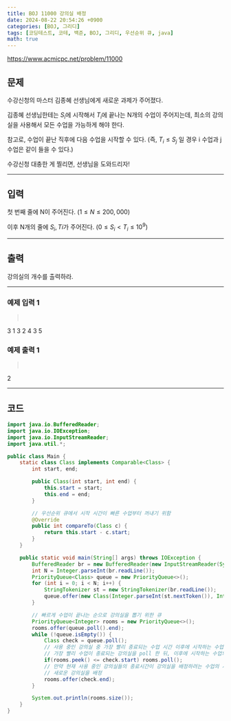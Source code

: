 ```yaml
---
title: BOJ 11000 강의실 배정
date: 2024-08-22 20:54:26 +0900
categories: [BOJ, 그리디]
tags: [코딩테스트, 코테, 백준, BOJ, 그리디, 우선순위 큐, java]
math: true
---
```


<https://www.acmicpc.net/problem/11000>

## 문제
수강신청의 마스터 김종혜 선생님에게 새로운 과제가 주어졌다. 

김종혜 선생님한테는 $S_i$에 시작해서 $T_i$에 끝나는 N개의 수업이 주어지는데, 최소의 강의실을 사용해서 모든 수업을 가능하게 해야 한다. 

참고로, 수업이 끝난 직후에 다음 수업을 시작할 수 있다. (즉, $T_i ≤ S_j$ 일 경우 i 수업과 j 수업은 같이 들을 수 있다.)

수강신청 대충한 게 찔리면, 선생님을 도와드리자!

---
## 입력
첫 번째 줄에 N이 주어진다. $(1 ≤ N ≤ 200,000)$

이후 N개의 줄에 $S_i, Ti$가 주어진다. $(0 ≤ S_i < T_i ≤ 10^9)$

---
## 출력
강의실의 개수를 출력하라.

---
### 예제 입력 1
> <pre>
3
1 3
2 4
3 5
> </pre>

### 예제 출력 1
> <pre>
2
> </pre>

---
## 코드

```java
import java.io.BufferedReader;
import java.io.IOException;
import java.io.InputStreamReader;
import java.util.*;

public class Main {
    static class Class implements Comparable<Class> {
        int start, end;

        public Class(int start, int end) {
            this.start = start;
            this.end = end;
        }

        // 우선순위 큐에서 시작 시간이 빠른 수업부터 꺼내기 위함
        @Override
        public int compareTo(Class c) {
            return this.start - c.start;
        }
    }

    public static void main(String[] args) throws IOException {
        BufferedReader br = new BufferedReader(new InputStreamReader(System.in));
        int N = Integer.parseInt(br.readLine());
        PriorityQueue<Class> queue = new PriorityQueue<>();
        for (int i = 0; i < N; i++) {
            StringTokenizer st = new StringTokenizer(br.readLine());
            queue.offer(new Class(Integer.parseInt(st.nextToken()), Integer.parseInt(st.nextToken())));
        }

        // 빠르게 수업이 끝나는 순으로 강의실을 뽑기 위한 큐
        PriorityQueue<Integer> rooms = new PriorityQueue<>();
        rooms.offer(queue.poll().end);
        while (!queue.isEmpty()) {
            Class check = queue.poll();
            // 사용 중인 강의실 중 가장 빨리 종료되는 수업 시간 이후에 시작하는 수업에 강의실을 배정할 경우
            // 가장 빨리 수업이 종료되는 강의실을 poll 한 뒤, 이후에 시작하는 수업의 종료시간을 offer 해 강의실을 배정
            if(rooms.peek() <= check.start) rooms.poll();
            // 만약 현재 사용 중인 강의실들의 종료시간이 강의실을 배정하려는 수업의 시작시간보다 늦을 경우
            // 새로운 강의실을 배정
            rooms.offer(check.end);
        }

        System.out.println(rooms.size());
    }
}
```
